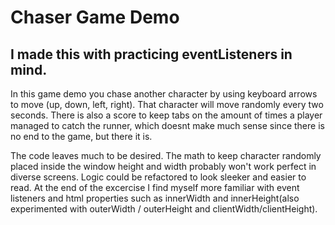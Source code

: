# Chaser Game Demo

## I made this with practicing eventListeners in mind.

In this game demo you chase another character by using keyboard arrows to move (up, down, left, right). 
That character will move randomly every two seconds. 
There is also a score to keep tabs on the amount of times a player managed to catch the runner, which doesnt make much sense since there is no end to the game, but there it is.

The code leaves much to be desired.
The math to keep character randomly placed inside the window height and width probably won't work perfect in diverse screens.
Logic could be refactored to look sleeker and easier to read.
At the end of the excercise I find myself more familiar with event listeners and html properties such as innerWidth and innerHeight(also experimented with outerWidth / outerHeight and clientWidth/clientHeight). 
